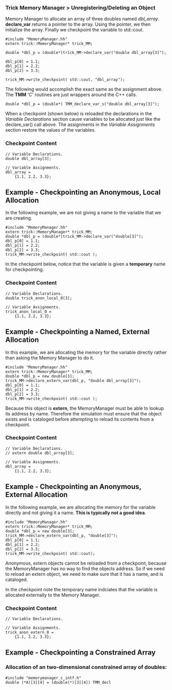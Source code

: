 ### Trick Memory Manager > Unregistering/Deleting an Object

 Memory Manager to allocate an array of three
doubles named *dbl_array*. **declare_var** returns a pointer to the array. Using
the pointer, we then initialize the array. Finally we checkpoint the variable to
std::cout.
```
#include "MemoryManager.hh"
extern trick::MemoryManager* trick_MM;

double *dbl_p = (double*)trick_MM->declare_var("double dbl_array[3]");

dbl_p[0] = 1.1;
dbl_p[1] = 2.2;
dbl_p[2] = 3.3;

trick_MM->write_checkpoint( std::cout, "dbl_array");
```
The following would accomplish the exact same as the assignment above.
The **TMM** 'C' routines are just wrappers around the C++ calls.

```
double *dbl_p = (double*) TMM_declare_var_s("double dbl_array[3]");
```

When a checkpoint (shown below) is reloaded the declarations in the *Variable
Declarations* section cause variables to be allocated just like the declare_var()
call above.  The assignments in the *Variable Assignments* section restore the
values of the variables.

### Checkpoint Content
```
// Variable Declarations.
double dbl_array[3];

// Variable Assignments.
dbl_array =
    {1.1, 2.2, 3.3};
```

## Example - Checkpointing an Anonymous, Local Allocation
In the following example, we are not giving a name to the variable that we are
creating.

```
#include "MemoryManager.hh"
extern trick::MemoryManager* trick_MM;
double *dbl_p = (double*)trick_MM->declare_var("double[3]");
dbl_p[0] = 1.1;
dbl_p[1] = 2.2;
dbl_p[2] = 3.3;
trick_MM->write_checkpoint( std::cout );
```
In the checkpoint below, notice that the variable is given a **temporary** name
for checkpointing.

### Checkpoint Content
```
// Variable Declarations.
double trick_anon_local_0[3];

// Variable Assignments.
trick_anon_local_0 =
    {1.1, 2.2, 3.3};
```

## Example - Checkpointing a Named, External Allocation
In this example, we are allocating the memory for the variable directly rather
than asking the Memory Manager to do it.

```
#include "MemoryManager.hh"
extern trick::MemoryManager* trick_MM;
double *dbl_p = new double[3];
trick_MM->declare_extern_var(dbl_p, "double dbl_array[3]");
dbl_p[0] = 1.1;
dbl_p[1] = 2.2;
dbl_p[2] = 3.3;
trick_MM->write_checkpoint( std::cout );

```
Because this object is **extern**, the MemoryManager must be able to lookup its
address by name. Therefore the simulation must ensure that the object exists and
is cataloged before attempting to reload its contents from a checkpoint.

### Checkpoint Content
```
// Variable Declarations.
// extern double dbl_array[3];

// Variable Assignments.
dbl_array =
    {1.1, 2.2, 3.3};
```

## Example - Checkpointing an Anonymous, External Allocation

In the following example, we are allocating the memory for the variable directly
and not giving it a name. **This is typically not a good idea**.

```
#include "MemoryManager.hh"
extern trick::MemoryManager* trick_MM;
double *dbl_p = new double[3];
trick_MM->declare_extern_var(dbl_p, "double[3]");
dbl_p[0] = 1.1;
dbl_p[1] = 2.2;
dbl_p[2] = 3.3;
trick_MM->write_checkpoint( std::cout);

```
Anonymous, extern objects cannot be reloaded from a checkpoint, because the
MemoryManager has no way to find the objects address. So if we need to reload an
extern object, we need to make sure that it has a name, and is cataloged.

In the checkpoint note the temporary name indciates that the variable is
allocated externally to the Memory Manager.

### Checkpoint Content
```
// Variable Declarations.

// Variable Assignments.
trick_anon_extern_0 =
    {1.1, 2.2, 3.3};
```

## Example - Checkpointing a Constrained Array

### Allocation of an two-dimensional constrained array of doubles:

```
#include "memorymanager_c_intf.h"
double (*A)[3][4] = (double(*)[3][4]) TMM_decl
